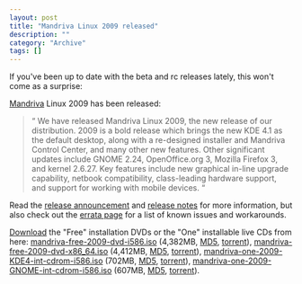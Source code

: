 ```yaml
--- 
layout: post 
title: "Mandriva Linux 2009 released"
description: ""
category: "Archive"
tags: []
---  
```

If you've been up to date with the beta and rc releases lately, this won't come as a surprise:



<a href="mandriva">Mandriva</a> Linux 2009 has been released: 
<blockquote>
  <span class="bqstart">&#8220;</span>
  We have released Mandriva Linux 2009, the new release of our distribution. 2009 is a bold release which brings the new KDE 4.1 as the default desktop, along with a re-designed installer and Mandriva Control Center, and many other new features. Other significant updates include GNOME 2.24, OpenOffice.org 3, Mozilla Firefox 3, and kernel 2.6.27. Key features include new graphical in-line upgrade capability, netbook compatibility, class-leading hardware support, and support for working with mobile devices.
  <span class="bqend">&#8220;</span>
</blockquote>
  
  



Read the <a href="http://blog.mandriva.com/2008/10/09/mandriva-linux-2009-is-released/">release announcement</a> and <a href="http://wiki.mandriva.com/en/2009.0_Notes">release notes</a> for more information, but also check out the <a href="http://wiki.mandriva.com/en/2009.0_Errata">errata page</a> for a list of known issues and workarounds. 



<a href="http://www.mandriva.com/en/download">Download</a> the "Free" installation DVDs or the "One" installable live CDs from here: <a href="ftp://ftp.u-strasbg.fr/pub/linux/distributions/Mandriva/official/iso/2009.0/mandriva-linux-free-2009-dvd-i586.iso">mandriva-free-2009-dvd-i586.iso</a> (4,382MB, <a href="http://distrib-coffee.ipsl.jussieu.fr/pub/linux/MandrivaLinux/official/iso/2009.0/mandriva-linux-free-2009-dvd-i586.iso.md5">MD5</a>, <a href="http://torrent.mandriva.com/public/mandriva-linux-free-2009-dvd-i586.torrent">torrent</a>), <a href="ftp://ftp.uninett.no/linux/MandrivaLinux/official/iso/2009.0/mandriva-linux-free-2009-dvd-x86_64.iso">mandriva-free-2009-dvd-x86_64.iso</a> (4,412MB, <a href="http://distrib-coffee.ipsl.jussieu.fr/pub/linux/MandrivaLinux/official/iso/2009.0/mandriva-linux-free-2009-dvd-x86_64.iso.md5">MD5</a>, <a href="http://torrent.mandriva.com/public/mandriva-linux-free-2009-dvd-x86_64.torrent">torrent</a>), <a href="ftp://ftp.free.fr/mirrors/ftp.mandriva.com/MandrivaLinux/official/iso/2009.0/mandriva-linux-one-2009-KDE4-int-cdrom-i586.iso">mandriva-one-2009-KDE4-int-cdrom-i586.iso</a> (702MB, <a href="http://distrib-coffee.ipsl.jussieu.fr/pub/linux/MandrivaLinux/official/iso/2009.0/mandriva-linux-one-2009-KDE4-int-cdrom-i586.iso.md5">MD5</a>, <a href="http://torrent.mandriva.com/public/mandriva-linux-one-2009-KDE4-int-cdrom-i586.torrent">torrent</a>), <a href="ftp://ftp.free.fr/mirrors/ftp.mandriva.com/MandrivaLinux/official/iso/2009.0/mandriva-linux-one-2009-GNOME-int-cdrom-i586.iso">mandriva-one-2009-GNOME-int-cdrom-i586.iso</a> (607MB, <a href="http://distrib-coffee.ipsl.jussieu.fr/pub/linux/MandrivaLinux/official/iso/2009.0/mandriva-linux-one-2009-GNOME-int-cdrom-i586.iso.md5">MD5</a>, <a href="http://torrent.mandriva.com/public/mandriva-linux-one-2008-spring-GNOME-int-cdrom-i586.torrent">torrent</a>).